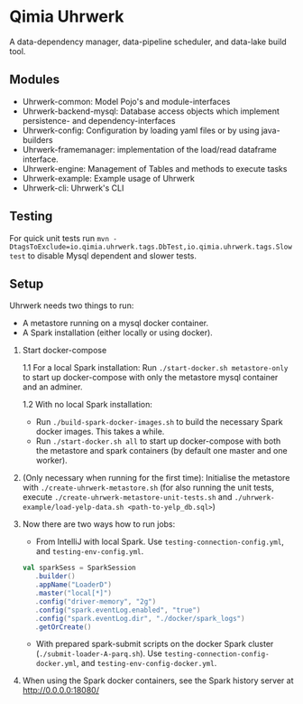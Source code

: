 # Qimia Uhrwerk
A data-dependency manager, data-pipeline scheduler, and data-lake build tool.

## Modules

- Uhrwerk-common: Model Pojo's and module-interfaces
- Uhrwerk-backend-mysql: Database access objects which implement persistence- and dependency-interfaces
- Uhrwerk-config: Configuration by loading yaml files or by using java-builders
- Uhrwerk-framemanager: implementation of the load/read dataframe interface.
- Uhrwerk-engine: Management of Tables and methods to execute tasks
- Uhrwerk-example: Example usage of Uhrwerk
- Uhrwerk-cli: Uhrwerk's CLI

## Testing
For quick unit tests run `mvn -DtagsToExclude=io.qimia.uhrwerk.tags.DbTest,io.qimia.uhrwerk.tags.Slow test` to disable Mysql dependent and slower tests.

## Setup

Uhrwerk needs two things to run:
  * A metastore running on a mysql docker container.
  * A Spark installation (either locally or using docker).
  

1. Start docker-compose
  
    1.1 For a local Spark installation: Run `./start-docker.sh metastore-only` to start up docker-compose with only the metastore mysql container and an adminer. 
    
    1.2 With no local Spark installation: 
    * Run `./build-spark-docker-images.sh` to build the necessary Spark docker images. This takes a while.
    * Run `./start-docker.sh all` to start up docker-compose with both the metastore and spark containers (by default one master and one worker).

2. (Only necessary when running for the first time): Initialise the metastore with `./create-uhrwerk-metastore.sh` (for also running the unit tests, execute `./create-uhrwerk-metastore-unit-tests.sh` and `./uhrwerk-example/load-yelp-data.sh <path-to-yelp_db.sql>`)

3. Now there are two ways how to run jobs:
    * From IntelliJ with local Spark. Use `testing-connection-config.yml`, and `testing-env-config.yml`.
    ```scala
    val sparkSess = SparkSession
       .builder()
       .appName("LoaderD")
       .master("local[*]")
       .config("driver-memory", "2g")
       .config("spark.eventLog.enabled", "true")
       .config("spark.eventLog.dir", "./docker/spark_logs")
       .getOrCreate()
    ```
    * With prepared spark-submit scripts on the docker Spark cluster (`./submit-loader-A-parq.sh`). Use `testing-connection-config-docker.yml`, and `testing-env-config-docker.yml`.
    
4. When using the Spark docker containers, see the Spark history server at http://0.0.0.0:18080/    
